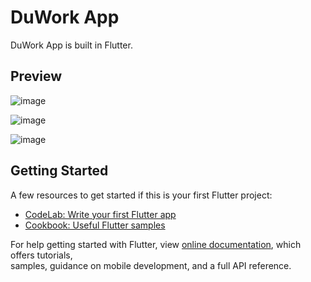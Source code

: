 # DuWork App

DuWork App is built in Flutter.       

## Preview

![image](https://user-images.githubusercontent.com/55031190/106364796-b088ec00-6357-11eb-9e27-61fbdcb78680.png)

![image](https://user-images.githubusercontent.com/55031190/106364803-b8e12700-6357-11eb-8321-8a8f280f2e89.png)

![image](https://user-images.githubusercontent.com/55031190/106364805-bed70800-6357-11eb-81e9-ae793450886f.png)


## Getting Started

A few resources to get started if this is your first Flutter project:

- [CodeLab: Write your first Flutter app](https://flutter.dev/docs/get-started/codelab)
- [Cookbook: Useful Flutter samples](https://flutter.dev/docs/cookbook)

For help getting started with Flutter, view
[online documentation](https://flutter.dev/docs), which offers tutorials,  
samples, guidance on mobile development, and a full API reference.      
      
       
    
       
     
       
  
